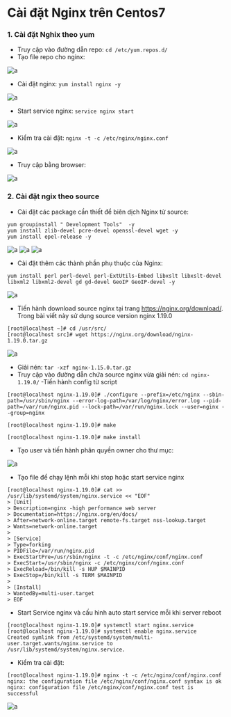 # Cài đặt Nginx trên Centos7
### 1. Cài đặt Nghix theo yum

- Truy cập vào đường dẫn repo:
`cd /etc/yum.repos.d/`
- Tạo file repo cho nginx: 

![a](https://f5-zpcloud.zdn.vn/8037624179487079513/90ca3f057c1bb645ef0a.jpg)

- Cài đặt nginx: `yum install nginx -y`

![a](https://f5-zpcloud.zdn.vn/5923513659993094723/435254ce2ad0e08eb9c1.jpg)

- Start service nginx: `service nginx start`

![a](https://f5-zpcloud.zdn.vn/4314714398587977169/4bdcffc982d7488911c6.jpg)

- Kiểm tra cài đặt: `nginx -t -c /etc/nginx/nginx.conf `

![a](https://f5-zpcloud.zdn.vn/6675264603047288820/853c12996887a2d9fb96.jpg)

- Truy cập bằng browser:

![a](https://f5-zpcloud.zdn.vn/7468949362245755819/a6c522f544eb8eb5d7fa.jpg)

### 2. Cài đặt ngix theo source

- Cài đặt các package cần thiết để biên dịch Nginx từ source:

```
yum groupinstall " Development Tools"  -y
yum install zlib-devel pcre-devel openssl-devel wget -y
yum install epel-release -y
```

![a](https://f5-zpcloud.zdn.vn/3253646033143371409/a56f00dc0dc5c79b9ed4.jpg)
![a](https://f5-zpcloud.zdn.vn/2508190439742128194/611657335b2a9174c83b.jpg)
![a](https://f5-zpcloud.zdn.vn/1594195732297553077/313cc0d7cbce019058df.jpg)

- Cài đặt thêm các thành phần phụ thuộc của Nginx:

```
yum install perl perl-devel perl-ExtUtils-Embed libxslt libxslt-devel libxml2 libxml2-devel gd gd-devel GeoIP GeoIP-devel -y
```

![a](https://f5-zpcloud.zdn.vn/8186616591622208556/a704008f0996c3c89a87.jpg)

- Tiến hành download source nginx tại trang https://nginx.org/download/. Trong bài viết này sử dụng source version nginx 1.19.0

```
[root@localhost ~]# cd /usr/src/
[root@localhost src]# wget https://nginx.org/download/nginx-1.19.0.tar.gz
```

![a](https://f5-zpcloud.zdn.vn/6316244474262900441/7d038493b18a7bd4229b.jpg)

- Giải nén: `tar -xzf nginx-1.15.0.tar.gz`
- Truy cập vào đường dẫn chứa source nginx vừa giải nén: `cd nginx-1.19.0/`
-Tiến hành config từ script
```
[root@localhost nginx-1.19.0]# ./configure --prefix=/etc/nginx --sbin-path=/usr/sbin/nginx --error-log-path=/var/log/nginx/error.log --pid-path=/var/run/nginx.pid --lock-path=/var/run/nginx.lock --user=nginx --group=nginx
```
```
[root@localhost nginx-1.19.0]# make
```
```
[root@localhost nginx-1.19.0]# make install
```

- Tạo user và tiến hành phân quyền owner cho thư mục:

![a](https://f4-zpcloud.zdn.vn/4059178083423853355/b978b7eceaf520ab79e4.jpg)

- Tạo file để chạy lệnh mỗi khi stop hoặc start service nginx

```
[root@localhost nginx-1.19.0]# cat >> /usr/lib/systemd/system/nginx.service << "EOF"
> [Unit]
> Description=nginx -high performance web server
> Documentation=https://nginx.org/en/docs/
> After=network-online.target remote-fs.target nss-lookup.target
> Wants=network-online.target
> 
> [Service]
> Type=forking
> PIDFile=/var/run/nginx.pid
> ExecStartPre=/usr/sbin/nginx -t -c /etc/nginx/conf/nginx.conf
> ExecStart=/usr/sbin/nginx -c /etc/nginx/conf/nginx.conf
> ExecReload=/bin/kill -s HUP $MAINPID
> ExecStop=/bin/kill -s TERM $MAINPID
> 
> [Install]
> WantedBy=multi-user.target
> EOF
```

- Start Service nginx và cấu hình auto start service mỗi khi server reboot

```
[root@localhost nginx-1.19.0]# systemctl start nginx.service 
[root@localhost nginx-1.19.0]# systemctl enable nginx.service 
Created symlink from /etc/systemd/system/multi-user.target.wants/nginx.service to /usr/lib/systemd/system/nginx.service.
```

- Kiểm tra cài đặt:
```
[root@localhost nginx-1.19.0]# nginx -t -c /etc/nginx/conf/nginx.conf
nginx: the configuration file /etc/nginx/conf/nginx.conf syntax is ok
nginx: configuration file /etc/nginx/conf/nginx.conf test is successful
```

![a](https://f4-zpcloud.zdn.vn/4996390478121625168/9029a9b3efaa25f47cbb.jpg)
